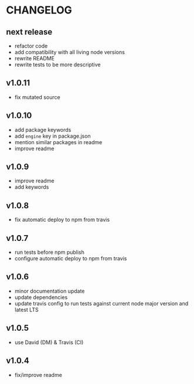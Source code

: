 # CHANGELOG

## next release

- refactor code
- add compatibility with all living node versions
- rewrite README
- rewrite tests to be more descriptive

## v1.0.11

- fix mutated source

## v1.0.10

- add package keywords
- add `engine` key in package.json
- mention similar packages in readme
- improve readme

## v1.0.9

- improve readme
- add keywords

## v1.0.8

- fix automatic deploy to npm from travis

## v1.0.7

- run tests before npm publish
- configure automatic deploy to npm from travis

## v1.0.6

- minor documentation update
- update dependencies
- update travis config to run tests against current node major version and latest LTS

## v1.0.5

- use David (DM) & Travis (CI)

## v1.0.4

- fix/improve readme
